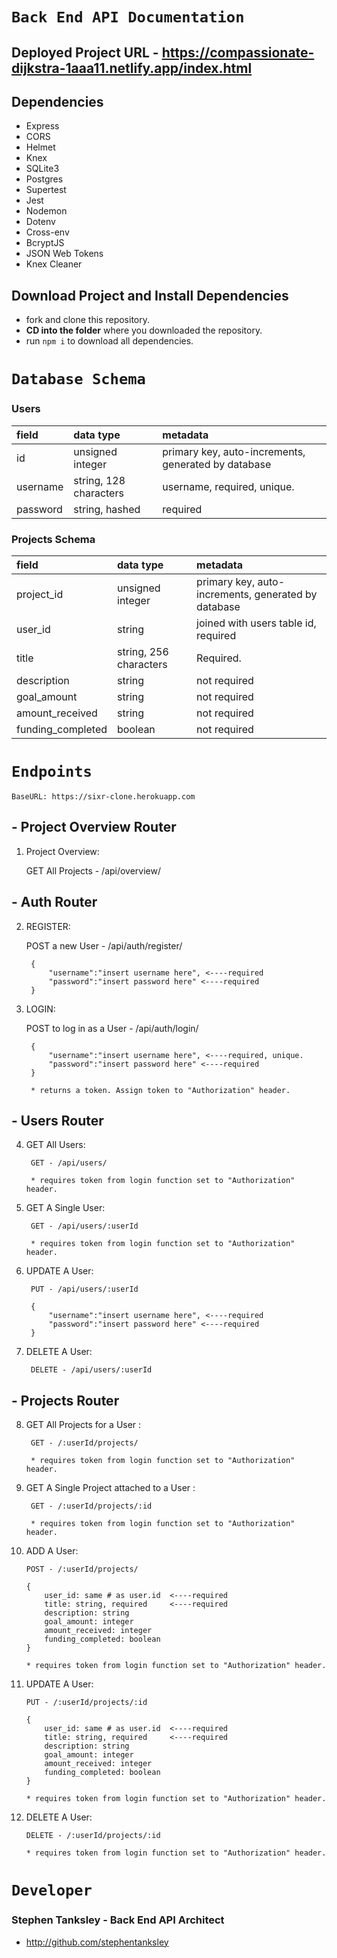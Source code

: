 # `Back End API Documentation`

## Deployed Project URL - https://compassionate-dijkstra-1aaa11.netlify.app/index.html

## Dependencies

- Express
- CORS
- Helmet
- Knex
- SQLite3
- Postgres
- Supertest
- Jest
- Nodemon
- Dotenv
- Cross-env
- BcryptJS
- JSON Web Tokens
- Knex Cleaner

## Download Project and Install Dependencies

- fork and clone this repository.
- **CD into the folder** where you downloaded the repository.
- run `npm i` to download all dependencies.


# `Database Schema`

### Users

| field        | data type        | metadata                                            |
| :----------- | :--------------- | :-------------------------------------------------- |
| id           | unsigned integer | primary key, auto-increments, generated by database |
| username    | string, 128 characters | username, required, unique.        |
| password  | string, hashed | required                                            |

### Projects Schema


| field        | data type        | metadata                                            |
| :----------- | :--------------- | :-------------------------------------------------- |
| project_id           | unsigned integer | primary key, auto-increments, generated by database |
| user_id  | string | joined with users table id, required                                            |
| title    | string, 256 characters | Required.       |
| description  | string | not required                                            |
| goal_amount  | string | not required                                            |
| amount_received  | string | not required                                            |
| funding_completed  | boolean | not required                                            |


# `Endpoints`

    BaseURL: https://sixr-clone.herokuapp.com

## - Project Overview Router

1) Project Overview:

    GET All Projects - /api/overview/

## - Auth Router


2) REGISTER:

    POST a new User - /api/auth/register/

        {
            "username":"insert username here", <----required
            "password":"insert password here" <----required
        }

3) LOGIN: 

    POST to log in as a User - /api/auth/login/

        {
            "username":"insert username here", <----required, unique.
            "password":"insert password here" <----required
        }

        * returns a token. Assign token to "Authorization" header.

## - Users Router

4) GET All Users:

        GET - /api/users/

        * requires token from login function set to "Authorization" header.

5) GET A Single User: 

        GET - /api/users/:userId

        * requires token from login function set to "Authorization" header.

6) UPDATE A User: 

        PUT - /api/users/:userId

        {
            "username":"insert username here", <----required
            "password":"insert password here" <----required
        }

7) DELETE A User: 

        DELETE - /api/users/:userId

## - Projects Router

8) GET All Projects for a User :

        GET - /:userId/projects/

        * requires token from login function set to "Authorization" header.

9) GET A Single Project attached to a User : 

        GET - /:userId/projects/:id

        * requires token from login function set to "Authorization" header.

10) ADD A User: 

        POST - /:userId/projects/

        {
            user_id: same # as user.id  <----required
            title: string, required     <----required
            description: string
            goal_amount: integer
            amount_received: integer
            funding_completed: boolean
        }

        * requires token from login function set to "Authorization" header.

11) UPDATE A User: 

        PUT - /:userId/projects/:id

        {
            user_id: same # as user.id  <----required
            title: string, required     <----required
            description: string
            goal_amount: integer
            amount_received: integer
            funding_completed: boolean
        }

        * requires token from login function set to "Authorization" header.

12) DELETE A User: 

        DELETE - /:userId/projects/:id

        * requires token from login function set to "Authorization" header.

# `Developer`

### Stephen Tanksley - Back End API Architect
- http://github.com/stephentanksley
